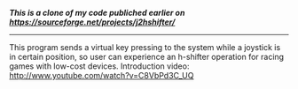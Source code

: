 ***This is a clone of my code publiched earlier on https://sourceforge.net/projects/j2hshifter/***

---

This program sends a virtual key pressing to the system while a joystick is in certain position, so user can experience an h-shifter operation for racing games with low-cost devices. Introduction video: http://www.youtube.com/watch?v=C8VbPd3C_UQ

